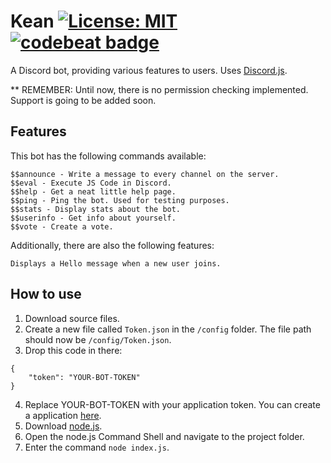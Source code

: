 # Kean [![License: MIT](https://img.shields.io/badge/License-MIT-yellow.svg)](https://opensource.org/licenses/MIT) [![codebeat badge](https://codebeat.co/badges/a2c92d65-be52-4f08-bec4-4644087f6831)](https://codebeat.co/projects/github-com-froehlicha-kean-master)
A Discord bot, providing various features to users. Uses [Discord.js](https://github.com/hydrabolt/discord.js).

** REMEMBER: Until now, there is no permission checking implemented. Support is going to be added soon.

## Features
This bot has the following commands available:
```
$$announce - Write a message to every channel on the server.
$$eval - Execute JS Code in Discord.
$$help - Get a neat little help page.
$$ping - Ping the bot. Used for testing purposes.
$$stats - Display stats about the bot.
$$userinfo - Get info about yourself.
$$vote - Create a vote.
```
Additionally, there are also the following features:
```
Displays a Hello message when a new user joins.
```

## How to use
1. Download source files.
2. Create a new file called ```Token.json``` in the ```/config``` folder. The file path should now be ```/config/Token.json```.
3. Drop this code in there:
```
{
    "token": "YOUR-BOT-TOKEN"
}
```
4. Replace YOUR-BOT-TOKEN with your application token. You can create a application [here](https://discordapp.com/developers/applications/me).
5. Download [node.js](https://nodejs.org/en/download/).
6. Open the node.js Command Shell and navigate to the project folder.
7. Enter the command ```node index.js```.

